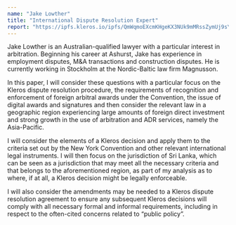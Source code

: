 ```yaml
---
name: "Jake Lowther"
title: "International Dispute Resolution Expert"
report: "https://ipfs.kleros.io/ipfs/QmWqmoEXcmKHgeKX3NUk9mMRssZymUj9sYQSQ3vvxTiyDA"
---
```


Jake Lowther is an Australian-qualified lawyer with a particular interest in arbitration. Beginning his career at Ashurst, Jake has experience in employment disputes, M&A transactions and construction disputes. He is currently working in Stockholm at the Nordic-Baltic law firm Magnusson.

In this paper, I will consider these questions with a particular focus on the Kleros dispute resolution procedure, the requirements of recognition and enforcement of foreign arbitral awards under the Convention, the issue of digital awards and signatures and then consider the relevant law in a geographic region experiencing large amounts of foreign direct investment and strong growth in the use of arbitration and ADR services, namely the Asia-Pacific.

I will consider the elements of a Kleros decision and apply them to the criteria set out by the New York Convention and other relevant international legal instruments. I will then focus on the jurisdiction of Sri Lanka, which can be seen as a jurisdiction that may meet all the necessary criteria and that belongs to the aforementioned region, as part of my analysis as to where, if at all, a Kleros decision might be legally enforceable.

I will also consider the amendments may be needed to a Kleros dispute resolution agreement to ensure any subsequent Kleros decisions will comply with all necessary formal and informal requirements, including in respect to the often-cited concerns related to “public policy”.
